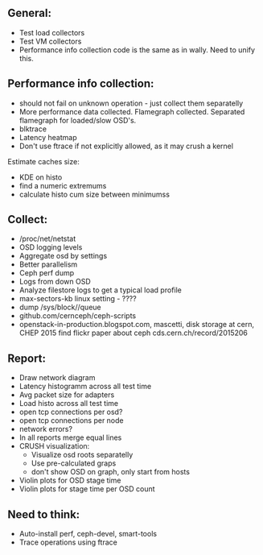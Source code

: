 General:
--------
* Test load collectors
* Test VM collectors
* Performance info collection code is the same as in wally.
  Need to unify this.

  
Performance info collection:
----------------------------
* should not fail on unknown operation - just collect them separatelly
* More performance data collected. Flamegraph collected.
  Separated flamegraph for loaded/slow OSD's.
* blktrace
* Latency heatmap
* Don't use ftrace if not explicitly allowed, as it may crush a kernel

Estimate caches size:
  * KDE on histo
  * find a numeric extremums
  * calculate histo cum size between minimumss

Collect:
--------
* /proc/net/netstat
* OSD logging levels
* Aggregate osd by settings
* Better parallelism
* Ceph perf dump
* Logs from down OSD
* Analyze filestore logs to get a typical load profile
* max-sectors-kb linux setting - ????
* dump /sys/block/<dev>/queue
* github.com/cernceph/ceph-scripts
* openstack-in-production.blogspot.com,
  mascetti, disk storage at cern, CHEP 2015
  find flickr paper about ceph
  cds.cern.ch/record/2015206


Report:
-------
* Draw network diagram
* Latency histogramm across all test time
* Avg packet size for adapters
* Load histo across all test time
* open tcp connections per osd?
* open tcp connections per node
* network errors?
* In all reports merge equal lines
* CRUSH visualization:
    - Visualize osd roots separatelly
    - Use pre-calculated graps
    - don't show OSD on graph, only start from hosts
* Violin plots for OSD stage time
* Violin plots for stage time per OSD count


Need to think:
--------------
* Auto-install perf, ceph-devel, smart-tools
* Trace operations using ftrace
